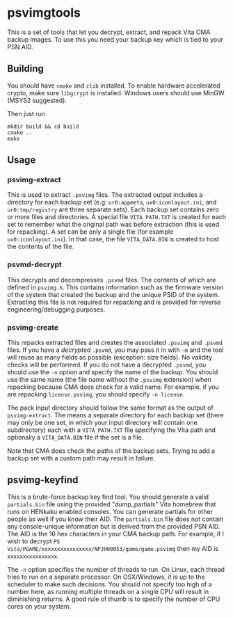 psvimgtools
===========
This is a set of tools that let you decrypt, extract, and repack Vita CMA backup images. To use this you need your backup key which is tied to your PSN AID.

## Building

You should have `cmake` and `zlib` installed. To enable hardware accelerated crypto, make sure `libgcrypt` is installed. Windows users should use MinGW (MSYS2 suggested).

Then just run
```
mkdir build && cd build
cmake ..
make
```

## Usage

### psvimg-extract

This is used to extract `.psvimg` files. The extracted output includes a directory for each backup set (e.g: `ur0:appmeta`, `ux0:iconlayout.ini`, and `ur0:tmp/registry` are three separate sets). Each backup set contains zero or more files and directories. A special file `VITA_PATH.TXT` is created for each set to remember what the original path was before extraction (this is used for repacking). A set can be only a single file (for example `ux0:iconlayout.ini`). In that case, the file `VITA_DATA.BIN` is created to host the contents of the file.

### psvmd-decrypt

This decrypts and decompresses `.psvmd` files. The contents of which are defined in `psvimg.h`. This contains information such as the firmware version of the system that created the backup and the unique PSID of the system. Extracting this file is not required for repacking and is provided for reverse engineering/debugging purposes.

### psvimg-create

This repacks extracted files and creates the associated `.psvimg` and `.psvmd` files. If you have a _decrypted_ `.psvmd`, you may pass it in with `-m` and the tool will reuse as many fields as possible (exception: size fields). No validity checks will be performed. If you do not have a decrypted `.psvmd`, you should use the `-n` option and specify the name of the backup. You should use the same name (the file name without the `.psvimg` extension) when repacking because CMA does check for a valid name. For example, if you are repacking `license.psvimg`, you should specify `-n license`.

The pack input directory should follow the same format as the output of `psvimg-extract`. The means a separate directory for each backup set (there may only be one set, in which your input directory will contain one subdirectory) each with a `VITA_PATH.TXT` file specifying the Vita path and optionally a `VITA_DATA.BIN` file if the set is a file.

Note that CMA does check the paths of the backup sets. Trying to add a backup set with a custom path may result in failure.

## psvimg-keyfind

This is a brute-force backup key find tool. You should generate a valid `partials.bin` file using the provided "dump_partials" Vita homebrew that runs on HENkaku enabled consoles. You can generate partials for other people as well if you know their AID. The `partials.bin` file does not contain any console-unique information but is derived from the provided PSN AID. The AID is the 16 hex characters in your CMA backup path. For example, if I wish to decrypt `PS Vita/PGAME/xxxxxxxxxxxxxxxx/NPJH00053/game/game.psvimg` then my AID is `xxxxxxxxxxxxxxxx`.

The `-n` option specifies the number of threads to run. On Linux, each thread tries to run on a separate processor. On OSX/Windows, it is up to the scheduler to make such decisions. You should not specify too high of a number here, as running multiple threads on a single CPU will result in diminishing returns. A good rule of thumb is to specify the number of CPU cores on your system.
